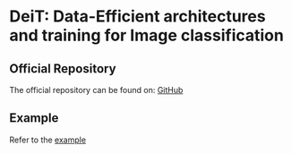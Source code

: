 # DeiT: Data-Efficient architectures and training for Image classification

## Official Repository

The official repository can be found on: [GitHub](https://github.com/facebookresearch/deit)

## Example

Refer to the [example](../../../examples/deit)
